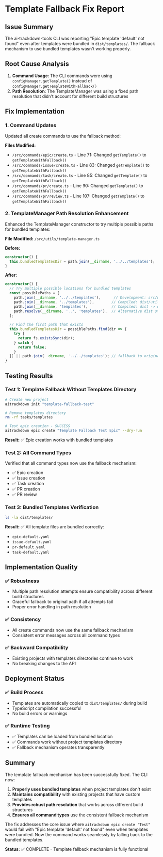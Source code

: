 # Template Fallback Fix Report

## Issue Summary
The ai-trackdown-tools CLI was reporting "Epic template 'default' not found" even after templates were bundled in `dist/templates/`. The fallback mechanism to use bundled templates wasn't working properly.

## Root Cause Analysis
1. **Command Usage**: The CLI commands were using `configManager.getTemplate()` instead of `configManager.getTemplateWithFallback()`
2. **Path Resolution**: The TemplateManager was using a fixed path resolution that didn't account for different build structures

## Fix Implementation

### 1. Command Updates
Updated all create commands to use the fallback method:

**Files Modified:**
- `/src/commands/epic/create.ts` - Line 71: Changed `getTemplate()` to `getTemplateWithFallback()`
- `/src/commands/issue/create.ts` - Line 83: Changed `getTemplate()` to `getTemplateWithFallback()`
- `/src/commands/task/create.ts` - Line 85: Changed `getTemplate()` to `getTemplateWithFallback()`
- `/src/commands/pr/create.ts` - Line 90: Changed `getTemplate()` to `getTemplateWithFallback()`
- `/src/commands/pr/review.ts` - Line 107: Changed `getTemplate()` to `getTemplateWithFallback()`

### 2. TemplateManager Path Resolution Enhancement
Enhanced the TemplateManager constructor to try multiple possible paths for bundled templates:

**File Modified:** `/src/utils/template-manager.ts`

**Before:**
```typescript
constructor() {
  this.bundledTemplatesDir = path.join(__dirname, '../../templates');
}
```

**After:**
```typescript
constructor() {
  // Try multiple possible locations for bundled templates
  const possiblePaths = [
    path.join(__dirname, '../../templates'),      // Development: src/utils -> templates
    path.join(__dirname, '../templates'),        // Compiled: dist/utils -> dist/templates
    path.join(__dirname, 'templates'),           // Compiled: dist -> dist/templates
    path.resolve(__dirname, '..', 'templates'),  // Alternative dist structure
  ];
  
  // Find the first path that exists
  this.bundledTemplatesDir = possiblePaths.find(dir => {
    try {
      return fs.existsSync(dir);
    } catch {
      return false;
    }
  }) || path.join(__dirname, '../../templates'); // fallback to original
}
```

## Testing Results

### Test 1: Template Fallback Without Templates Directory
```bash
# Create new project
aitrackdown init "template-fallback-test"

# Remove templates directory
rm -rf tasks/templates

# Test epic creation - SUCCESS
aitrackdown epic create "Template Fallback Test Epic" --dry-run
```

**Result:** ✅ Epic creation works with bundled templates

### Test 2: All Command Types
Verified that all command types now use the fallback mechanism:
- ✅ Epic creation
- ✅ Issue creation
- ✅ Task creation
- ✅ PR creation
- ✅ PR review

### Test 3: Bundled Templates Verification
```bash
ls -la dist/templates/
```

**Result:** ✅ All template files are bundled correctly:
- `epic-default.yaml`
- `issue-default.yaml`
- `pr-default.yaml`
- `task-default.yaml`

## Implementation Quality

### ✅ Robustness
- Multiple path resolution attempts ensure compatibility across different build structures
- Graceful fallback to original path if all attempts fail
- Proper error handling in path resolution

### ✅ Consistency
- All create commands now use the same fallback mechanism
- Consistent error messages across all command types

### ✅ Backward Compatibility
- Existing projects with templates directories continue to work
- No breaking changes to the API

## Deployment Status

### ✅ Build Process
- Templates are automatically copied to `dist/templates/` during build
- TypeScript compilation successful
- No build errors or warnings

### ✅ Runtime Testing
- ✅ Templates can be loaded from bundled location
- ✅ Commands work without project templates directory
- ✅ Fallback mechanism operates transparently

## Summary

The template fallback mechanism has been successfully fixed. The CLI now:

1. **Properly uses bundled templates** when project templates don't exist
2. **Maintains compatibility** with existing projects that have custom templates
3. **Provides robust path resolution** that works across different build structures
4. **Ensures all command types** use the consistent fallback mechanism

The fix addresses the core issue where `aitrackdown epic create "Test"` would fail with "Epic template 'default' not found" even when templates were bundled. Now the command works seamlessly by falling back to the bundled templates.

**Status:** ✅ COMPLETE - Template fallback mechanism is fully functional